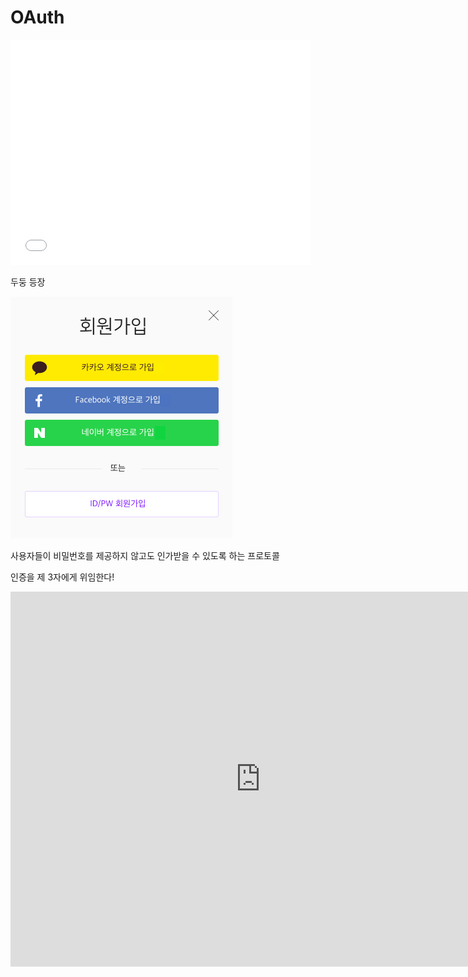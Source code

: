 # OAuth

<iframe src="./images/lion.gif" width="480" height="360" frameBorder="0" class="giphy-embed" allowFullScreen></iframe><p>두둥 등장</p>


<img src="images/../../images/social_login.png" />

사용자들이 비밀번호를 제공하지 않고도 인가받을 수 있도록 하는 프로토콜

인증을 제 3자에게 위임한다!


<iframe src="https://giphy.com/embed/l1J3IHzSUmCpXThqo" width="800" height="600" frameBorder="0" class="giphy-embed" allowFullScreen></iframe>
